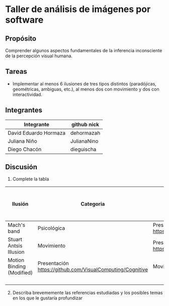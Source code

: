 # Taller de análisis de imágenes por software

## Propósito

Comprender algunos aspectos fundamentales de la inferencia inconsciente de la percepción visual humana.

## Tareas

* Implementar al menos 6 ilusiones de tres tipos distintos (paradójicas, geométricas, ambiguas, etc.), al menos dos con movimiento y dos con interactividad.


## Integrantes

| Integrante                      | github nick |
|---------------------------------|-------------|
| David Eduardo Hormaza           |dehormazah   |
| Juliana Niño                    |JulianaNino  |
| Diego Chacón                    |dieguischa   |

## Discusión

1. Complete la tabla

| Ilusión | Categoria | Referencia | Tipo de interactividad (si aplica) | URL código base (si aplica) |
|---------|-----------|------------|------------------------------------|-----------------------------|
|Mach's band|Psicológica| Presentación https://github.com/VisualComputing/Cognitive |Mover el mouse| |
|Stuart Antsis Illusion         |Movimiento|Presentación  https://github.com/VisualComputing/Cognitive            |                                    |Hacer click                             |
|Motion Binding (Modified)|Presentación https://github.com/VisualComputing/Cognitive            |Movimiento            |                                    |Hacer click                             |
|         |           |            |                                    |                             |
|         |           |            |                                    |                             |
|         |           |            |                                    |                             |
|         |           |            |                                    |                             |

2. Describa brevememente las referencias estudiadas y los posibles temas en los que le gustaría profundizar
